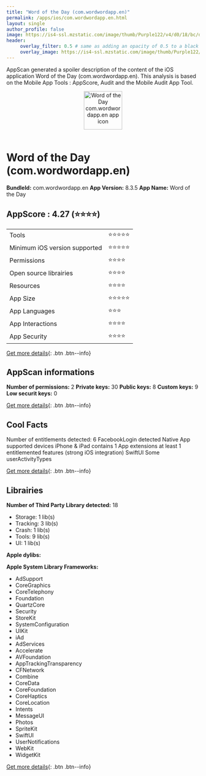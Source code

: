 ```yaml
---
title: "Word of the Day (com.wordwordapp.en)"
permalink: /apps/ios/com.wordwordapp.en.html
layout: single
author_profile: false
image: https://is4-ssl.mzstatic.com/image/thumb/Purple122/v4/d0/18/bc/d018bc5c-3c50-5a3d-c712-07547a2f0ec3/AppIcon_Sky-0-1x_U007emarketing-0-10-0-85-220.png/512x512bb.jpg
header: 
     overlay_filter: 0.5 # same as adding an opacity of 0.5 to a black background
     overlay_image: https://is4-ssl.mzstatic.com/image/thumb/Purple122/v4/d0/18/bc/d018bc5c-3c50-5a3d-c712-07547a2f0ec3/AppIcon_Sky-0-1x_U007emarketing-0-10-0-85-220.png/512x512bb.jpg
---
```

AppScan generated a spoiler description of the content of the iOS application Word of the Day (com.wordwordapp.en). This analysis is based on the Mobile App Tools : AppScore, Audit and the Mobile Audit App Tool.

  
  
<div style="text-align: center;"><img src="https://is4-ssl.mzstatic.com/image/thumb/Purple122/v4/d0/18/bc/d018bc5c-3c50-5a3d-c712-07547a2f0ec3/AppIcon_Sky-0-1x_U007emarketing-0-10-0-85-220.png/512x512bb.jpg" width="100" height="100" alt="Word of the Day com.wordwordapp.en app icon"></div></br>
  
# Word of the Day (com.wordwordapp.en)

**BundleId:** com.wordwordapp.en
**App Version:** 8.3.5
**App Name:** Word of the Day


## AppScore : 4.27 (⭐️⭐️⭐️⭐️) 

<table>
<tr><td> Tools </td><td> ⭐️⭐️⭐️⭐️⭐️ </td></tr>
<tr><td> Minimum iOS version supported </td><td> ⭐️⭐️⭐️⭐️⭐️ </td></tr>
<tr><td> Permissions </td><td> ⭐️⭐️⭐️⭐️ </td></tr>
<tr><td> Open source librairies </td><td> ⭐️⭐️⭐️⭐️ </td></tr>
<tr><td> Resources </td><td> ⭐️⭐️⭐️⭐️ </td></tr>
<tr><td> App Size </td><td> ⭐️⭐️⭐️⭐️⭐️ </td></tr>
<tr><td> App Languages </td><td> ⭐️⭐️⭐️ </td></tr>
<tr><td> App Interactions </td><td> ⭐️⭐️⭐️⭐️ </td></tr>
<tr><td> App Security </td><td> ⭐️⭐️⭐️⭐️ </td></tr>
</table>

[Get more details](/pricing.html){: .btn .btn--info}  
  
## AppScan informations 

**Number of permissions:** 2
**Private keys:** 30
**Public keys:** 8
**Custom keys:** 9
**Low securit keys:** 0
  
[Get more details](/pricing.html){: .btn .btn--info}

## Cool Facts

Number of entitlements detected: 6
FacebookLogin detected
Native App
supported devices iPhone & iPad
contains 1 App extensions
at least 1 entitlemented features (strong iOS integration)
SwiftUI
Some userActivityTypes
  
[Get more details](/pricing.html){: .btn .btn--info}

## Librairies 
**Number of Third Party Library detected:** 18
- Storage: 1 lib(s)
- Tracking: 3 lib(s)
- Crash: 1 lib(s)
- Tools: 9 lib(s)
- UI: 1 lib(s)

**Apple dylibs:**


**Apple System Library Frameworks:**
- AdSupport
- CoreGraphics
- CoreTelephony
- Foundation
- QuartzCore
- Security
- StoreKit
- SystemConfiguration
- UIKit
- iAd
- AdServices
- Accelerate
- AVFoundation
- AppTrackingTransparency
- CFNetwork
- Combine
- CoreData
- CoreFoundation
- CoreHaptics
- CoreLocation
- Intents
- MessageUI
- Photos
- SpriteKit
- SwiftUI
- UserNotifications
- WebKit
- WidgetKit


  
[Get more details](/pricing.html){: .btn .btn--info}

